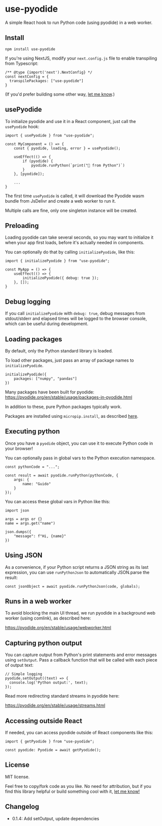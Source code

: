 # use-pyodide

A simple React hook to run Python code (using pyodide) in a web worker.

## Install

```
npm install use-pyodide
```

If you're using NextJS, modify your `next.config.js` file to enable transpiling from Typescript:

```
/** @type {import('next').NextConfig} */
const nextConfig = {
  transpilePackages: ["use-pyodide"]
}
```

(If you'd prefer building some other way,
[let me know](https://twitter.com/holdenmatt/).)

## usePyodide

To initialize pyodide and use it in a React component,
just call the `usePyodide` hook:

```
import { usePyodide } from "use-pyodide";

const MyComponent = () => {
    const { pyodide, loading, error } = usePyodide();

    useEffect(() => {
        if (pyodide) {
            pyodide.runPython(`print("👋 from Python")`)
        }
    }, [pyodide]);

    ...
}
```

The first time `usePyodide` is called, it will download the Pyodide
wasm bundle from JsDelivr and create a web worker to run it.

Multiple calls are fine, only one singleton instance will be created.

## Preloading

Loading pyodide can take several seconds, so you may want to initialize
it when your app first loads, before it's actually needed in components.

You can optionally do that by calling `initializePyodide`, like this:

```
import { initializePyodide } from "use-pyodide";

const MyApp = () => {
    useEffect(() => {
        initializePyodide({ debug: true });
    }, []);
}
```

## Debug logging

If you call `initializePyodide` with `debug: true`, debug messages from
stdout/stderr and elapsed times will be logged to the browser console,
which can be useful during development.

## Loading packages

By default, only the Python standard library is loaded.

To load other packages, just pass an array of package names to `initializePyodide`.

```
initializePyodide({
    packages: ["numpy", "pandas"]
})
```

Many packages have been built for pyodide:
https://pyodide.org/en/stable/usage/packages-in-pyodide.html

In addition to these, pure Python packages typically work.

Packages are installed using `micropip.install`, as described
[here](https://pyodide.org/en/stable/usage/loading-packages.html#loading-packages).

## Executing python

Once you have a `pyodide` object, you can use it to execute Python code
in your browser!

You can optionally pass in global vars to the Python execution namespace.

```
const pythonCode = "...";

const result = await pyodide.runPython(pythonCode, {
    args: {
        name: "Guido"
    }
});
```

You can access these global vars in Python like this:

```
import json

args = args or {}
name = args.get("name")

json.dumps({
    "message": f"Hi, {name}"
})
```

## Using JSON

As a convenience, if your Python script returns a JSON string as its last expression, you can
use `runPythonJson` to automatically JSON.parse the result:

```
const jsonObject = await pyodide.runPythonJson(code, globals);
```

## Runs in a web worker

To avoid blocking the main UI thread, we run pyodide in a background web worker
(using comlink), as described here:

https://pyodide.org/en/stable/usage/webworker.html

## Capturing python output

You can capture output from Python's print statements and error messages using `setOutput`. Pass a callback function that will be called with each piece of output text:

```
// Simple logging
pyodide.setOutput((text) => {
  console.log('Python output:', text);
});
```

Read more redirecting standard streams in pyodide here:

https://pyodide.org/en/stable/usage/streams.html

## Accessing outside React

If needed, you can access pyodide outside of React components like this:

```
import { getPyodide } from "use-pyodide";

const pyodide: Pyodide = await getPyodide();
```

## License

MIT license.

Feel free to copy/fork code as you like. No need for attribution, but if you
find this library helpful or build something cool with it, [let me know!](https://twitter.com/holdenmatt/)

## Changelog

- 0.1.4: Add setOutput, update dependencies
